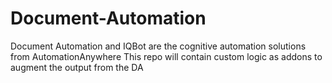 # Document-Automation
Document Automation and IQBot are the cognitive automation solutions from AutomationAnywhere
This repo will contain custom logic as addons to augment the output from the DA

